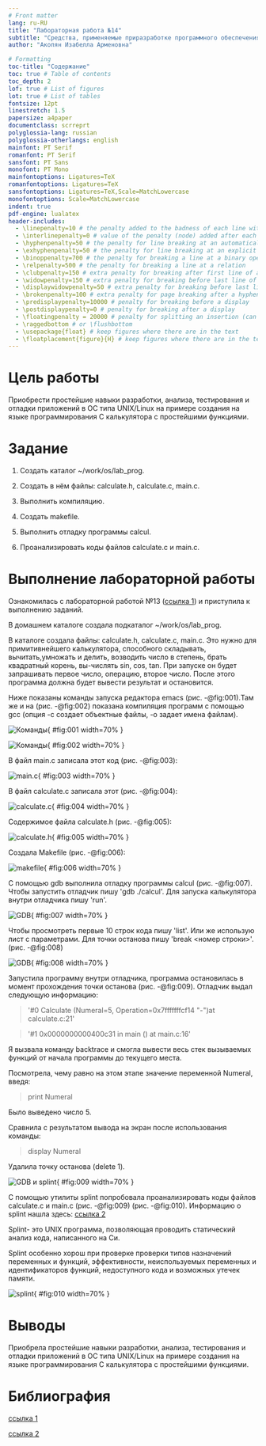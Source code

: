 ```yaml
---
# Front matter
lang: ru-RU
title: "Лабораторная работа №14"
subtitle: "Средства, применяемые приразработке программного обеспечения в ОС типа UNIX/Linux."
author: "Акопян Изабелла Арменовна"

# Formatting
toc-title: "Содержание"
toc: true # Table of contents
toc_depth: 2
lof: true # List of figures
lot: true # List of tables
fontsize: 12pt
linestretch: 1.5
papersize: a4paper
documentclass: scrreprt
polyglossia-lang: russian
polyglossia-otherlangs: english
mainfont: PT Serif
romanfont: PT Serif
sansfont: PT Sans
monofont: PT Mono
mainfontoptions: Ligatures=TeX
romanfontoptions: Ligatures=TeX
sansfontoptions: Ligatures=TeX,Scale=MatchLowercase
monofontoptions: Scale=MatchLowercase
indent: true
pdf-engine: lualatex
header-includes:
  - \linepenalty=10 # the penalty added to the badness of each line within a paragraph (no associated penalty node) Increasing the value makes tex try to have fewer lines in the paragraph.
  - \interlinepenalty=0 # value of the penalty (node) added after each line of a paragraph.
  - \hyphenpenalty=50 # the penalty for line breaking at an automatically inserted hyphen
  - \exhyphenpenalty=50 # the penalty for line breaking at an explicit hyphen
  - \binoppenalty=700 # the penalty for breaking a line at a binary operator
  - \relpenalty=500 # the penalty for breaking a line at a relation
  - \clubpenalty=150 # extra penalty for breaking after first line of a paragraph
  - \widowpenalty=150 # extra penalty for breaking before last line of a paragraph
  - \displaywidowpenalty=50 # extra penalty for breaking before last line before a display math
  - \brokenpenalty=100 # extra penalty for page breaking after a hyphenated line
  - \predisplaypenalty=10000 # penalty for breaking before a display
  - \postdisplaypenalty=0 # penalty for breaking after a display
  - \floatingpenalty = 20000 # penalty for splitting an insertion (can only be split footnote in standard LaTeX)
  - \raggedbottom # or \flushbottom
  - \usepackage{float} # keep figures where there are in the text
  - \floatplacement{figure}{H} # keep figures where there are in the text
---
```


# Цель работы

Приобрести простейшие навыки разработки, анализа, тестирования и отладки приложений в ОС типа UNIX/Linux на примере создания на языке программирования С калькулятора с простейшими функциями.

# Задание

1. Создать каталог ~/work/os/lab_prog.

2. Создать в нём файлы: calculate.h, calculate.c, main.c.

3. Выполнить компиляцию.

4. Создать makefile.

5. Выполнить отладку программы calcul.

6. Проанализировать коды файлов calculate.c и main.c.

# Выполнение лабораторной работы

Ознакомилась с лабораторной работой №13 ([ссылка 1](https://esystem.rudn.ru/pluginfile.php/1142526/mod_resource/content/2/011-lab_prog.pdf)) и приступила к выполнению заданий.

В домашнем каталоге создала подкаталог ~/work/os/lab_prog. 

В каталоге создала файлы: calculate.h, calculate.c, main.c. Это нужно для примитивнейшего калькулятора, способного складывать, вычитать,умножать и делить, возводить число в степень, брать квадратный корень, вы-числять sin, cos, tan. При запуске он будет запрашивать первое число, операцию, второе число. После этого программа должна будет вывести результат и остановится.

Ниже показаны команды запуска редактора emacs (рис. -@fig:001).Там же и на (рис. -@fig:002) показана компиляция программ с помощью gcc (опция -c создает объектные файлы, -o задает имена файлам).

![Команды](image/1.png){ #fig:001 width=70% }

![Команды](image/2.png){ #fig:002 width=70% }

В файл main.c записала этот код (рис. -@fig:003):

![main.c](image/10.png){ #fig:003 width=70% }

В файл calculate.c записала этот (рис. -@fig:004):

![calculate.c](image/8.png){ #fig:004 width=70% }

Содержимое файла calculate.h (рис. -@fig:005): 

![calculate.h](image/9.png){ #fig:005 width=70% }

Создала Makefile (рис. -@fig:006): 

![makefile](image/11.png){ #fig:006 width=70% }

С помощью gdb выполнила отладку программы calcul (рис. -@fig:007). Чтобы запустить отладчик пишу 'gdb ./calcul'. Для запуска калькулятора внутри отладчика пишу 'run'. 

![GDB](image/3.png){ #fig:007 width=70% }

Чтобы просмотреть первые 10 строк кода пишу 'list'. Или же использую лист с параметрами. Для точки останова пишу 'break <номер строки>'. (рис. -@fig:008)

![GDB](image/4.png){ #fig:008 width=70% }

Запустила программу внутри отладчика, программа остановилась в момент прохождения точки останова (рис. -@fig:009).
Отладчик выдал следующую информацию:

>'#0  Calculate (Numeral=5, Operation=0x7fffffffcf14 "-")at calculate.c:21'

>'#1  0x0000000000400c31 in main () at main.c:16'

Я вызвала команду backtrace и смогла вывести весь стек вызываемых функций от начала программы до текущего места.

Посмотрела, чему равно на этом этапе значение переменной Numeral, введя:

>print Numeral

Было выведено число 5.

Сравнила с результатом вывода на экран после использования команды:

>display Numeral

Удалила точку останова (delete 1).

![GDB и splint](image/5.png){ #fig:009 width=70% }

С помощью утилиты splint попробовала проанализировать коды файлов calculate.c и main.c (рис. -@fig:009) (рис. -@fig:010). Информацию о splint нашла здесь: [ссылка 2](http://espressocode.top/splint-c-program-verifier/)

Splint- это UNIX программа, позволяющая проводить статический анализ кода, написанного на Си. 

Splint особенно хорош при проверке проверки типов назначений переменных и функций, эффективности, неиспользуемых переменных и идентификаторов функций, недоступного кода и возможных утечек памяти.

![splint](image/6.png){ #fig:010 width=70% }

# Выводы

Приобрела простейшие навыки разработки, анализа, тестирования и отладки приложений в ОС типа UNIX/Linux на примере создания на языке программирования С калькулятора с простейшими функциями.

# Библиография

[ссылка 1](https://esystem.rudn.ru/pluginfile.php/1142526/mod_resource/content/2/011-lab_prog.pdf)

[ссылка 2](http://espressocode.top/splint-c-program-verifier/)
